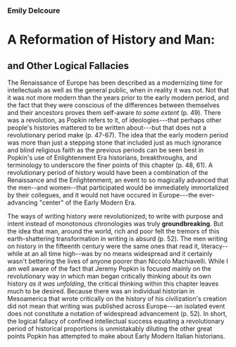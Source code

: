 ### Emily Delcoure
# A Reformation of History and Man:
## and Other Logical Fallacies


The Renaissance of Europe has been described as a modernizing time for intellectuals as well as the general public, when in reality it was not. Not that it was not more modern than the years prior to the early modern period, and the fact that they were conscious of the differences between themselves and their ancestors proves them self-aware *to some extent* (p. 49). There was a revolution, as Popkin refers to it, of ideologies---that perhaps other people's histories mattered to be written about---but that does not a revolutionary period make (p. 47-67). The idea that the early modern period was more than just a stepping stone that included just as much ignorance and blind religious faith as the previous periods can be seen best in Popkin's use of  Enlightenment Era historians, breakthroughs, and terminology to underscore the finer points of this chapter (p. 48, 61). A revolutionary period of history would have been a combination of the Renaissance and the Enlightenment, an event to so magically advanced that the men--and women--that participated would be immediately immortalized by their collegues, and it would not have occured in Europe---the ever-advancing "center" of the Early Modern Era.

The ways of writing history *were* revolutionized; to write with purpose and intent instead of monotonous chronologies was truly **groundbreaking**. But the idea that man, around the world, rich and poor felt the tremors of this earth-shattering transformation in writing is absurd (p. 52). The men writing on history in the fifteenth century were the same ones that read it, literacy--while at an all time high--was by no means widespread and it certainly wasn't bettering the lives of anyone poorer than Niccolo Machiavelli. While I am well aware of the fact that Jeremy Popkin is focused mainly on the revolutionary way in which man began critically thinking about its own history *as it was unfolding*, the critical thinking within this chapter leaves much to be desired. Because there was an individual historian in Mesoamerica that wrote critically on the history of his civilization's creation did not mean that writing was published across Europe---an isolated event does not constitute a notation of widespread advancement (p. 52). In short, the logical fallacy of confined intellectual success equating a revolutionary period of historical proportions is unmistakably diluting the other great points Popkin has attempted to make about Early Modern Italian historians.
